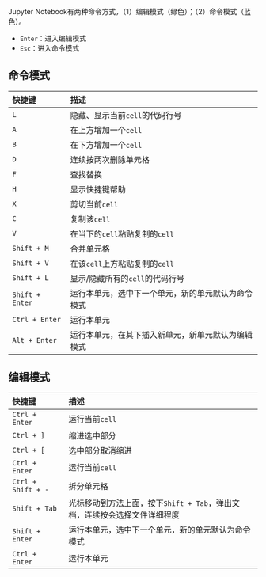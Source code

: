 
Jupyter Notebook有两种命令方式，（1）编辑模式（绿色）；（2）命令模式（蓝色）。

- `Enter`：进入编辑模式
- `Esc`：进入命令模式

## 命令模式

| 快捷键 | 描述 |
|:--|:--|
| `L` | 隐藏、显示当前`cell`的代码行号 |
| `A` | 在上方增加一个`cell` |
| `B` | 在下方增加一个`cell` |
| `D` | 连续按两次删除单元格 |
| `F` | 查找替换 |
| `H` | 显示快捷键帮助 |
| `X` | 剪切当前`cell` |
| `C` | 复制该`cell` |
| `V` | 在当下的`cell`粘贴复制的`cell` |
| `Shift + M` | 合并单元格 |
| `Shift + V` | 在该`cell`上方粘贴复制的`cell` |
| `Shift + L` | 显示/隐藏所有的`cell`的代码行号 |
| `Shift + Enter` | 运行本单元，选中下一个单元，新的单元默认为命令模式 |
| `Ctrl + Enter` | 运行本单元 |
| `Alt + Enter` | 运行本单元，在其下插入新单元，新单元默认为编辑模式 |


## 编辑模式
| 快捷键 | 描述 |
|:--|:--|
| `Ctrl + Enter` | 运行当前`cell` |
| `Ctrl + ]` | 缩进选中部分 |
| `Ctrl + [` | 选中部分取消缩进 |
| `Ctrl + Enter` | 运行当前`cell` |
| `Ctrl + Shift + -` | 拆分单元格 |
| `Shift + Tab` | 光标移动到方法上面，按下`Shift + Tab`，弹出文档，连续按会选择文件详细程度 |
| `Shift + Enter` | 运行本单元，选中下一个单元，新的单元默认为命令模式 |
| `Ctrl + Enter` | 运行本单元 |





